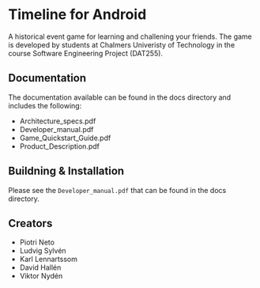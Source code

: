 # Timeline for Android
A historical event game for learning and challening your friends. The game is developed by students at Chalmers Univeristy of Technology in the course Software Engineering Project (DAT255).

## Documentation
The documentation available can be found in the docs directory and includes the following:

- Architecture_specs.pdf	
- Developer_manual.pdf		
- Game_Quickstart_Guide.pdf
- Product_Description.pdf

## Buildning & Installation
Please see the `Developer_manual.pdf` that can be found in the docs directory.

## Creators
- Piotri Neto
- Ludvig Sylvén
- Karl Lennartssom
- David Hallén
- Viktor Nydén


